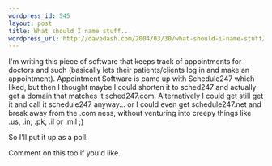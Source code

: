 ```yaml
---
wordpress_id: 545
layout: post
title: What should I name stuff...
wordpress_url: http://davedash.com/2004/03/30/what-should-i-name-stuff/
---
```


I'm writing this piece of software that keeps track of appointments for doctors and such (basically lets their patients/clients log in and make an appointment).  Appointment Software is came up with Schedule247 which  liked, but then I thought maybe I could shorten it to sched247 and actually get a domain that matches it sched247.com.  Alternatively I could get still get it and call it schedule247 anyway... or I could even get schedule247.net and break away from the .com ness, without venturing into creepy things like .us, .in, .pk, .il or .mil ;)

So I'll put it up as a poll:

Comment on this too if you'd like.


